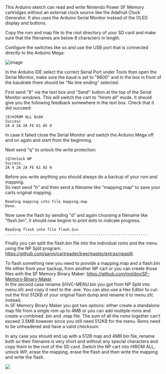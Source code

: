 This Arduino sketch can read and write Nintendo Power SF Memory cartridges without an external clock source like the Adafruit Clock Generator. It also uses the Arduino Serial Monitor instead of the OLED display and buttons.      

Copy the rom and map file to the root directory of your SD card and make sure that the filenames are below 8 characters in length.   

Configure the switches like so and use the USB port that is connected directly to the Arduino Mega:   

![image](https://dl.dropboxusercontent.com/s/yzewnnx5mb2ajk0/flash_firmware.jpg?dl=1)  

In the Arduino IDE select the correct Serial Port under Tools then open the Serial Monitor, make sure the baud is set to "9600" and in the box in front of the baudrate there should be "No line ending" selected.   

First send "8" via the text box and "Send" button at the top of the Serial Monitor windows. This will switch the cart to "hirom all" mode. It should give you the following feedback somewhere in the text box. Check that it did succeed:   
```   
(8)HIROM ALL 0x04    
Success    
2A 4 2A 2A FE 61 A5 0
```  
In case it failed close the Serial Monitor and switch the Arduino Mega off and on again and start from the beginning.      

Next send "q" to unlock the write protection:   
```   
(Q)Unlock WP   
Success.  
2A 4 2A 2A FE 61 A5 0    
```    

Before you write anything you should always do a backup of your rom and mapping.    
So next send "h" and then send a filename like "mapping.map" to save your carts original mapping.    
```   
Reading mapping into file mapping.map
Done.
```    

Now save the flash by sending "d" and again choosing a filename like "flash.bin", it should now beginn to print dots to indicate progress.    
```  
Reading flash into file flash.bin   
................................................................
```  

Finally you can split the flash.bin file into the individual roms and the menu using the NP Split program:    
https://github.com/sanni/cartreader/tree/master/extras/npsplit    

To flash something new you need to provide a mapping.map and a flash.bin file either from your backup, from another NP cart or you can create those files with the SF Memory Binary Maker: https://github.com/moldov/SF-Memory-Binary-Maker     
In the second case rename SHVC-MENU.bin you got from NP Split into menu.sfc and copy it next to the .exe. You can also use a Hex Editor to cut-out the first 512KB of your original flash dump and rename it to menu.sfc instead.     
In SF Memory Binary Maker you got two options: either create a standalone map file from a single rom up to 4MB or you can add multiple roms and create a combined .bin and .map file. The sum of all the roms together can't exceed 3.5MB however since you still need 512KB for the menu. Roms need to be unheadered and have a valid checksum.   

In any case you should end up with a 512B map and 4MB bin file, rename both so their filename is very short and without any special characters and copy them to the root of the SD card. Switch the NP cart into HIROM ALL, unlock WP, erase the mapping, erase the flash and then write the mapping and write the flash.   

![](https://dl.dropboxusercontent.com/s/7ptv5hdf4iwi0lb/npwriter10.jpg?dl=1)    
